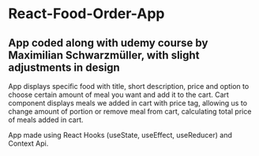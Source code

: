 # React-Food-Order-App
## App coded along with udemy course by Maximilian Schwarzmüller, with slight adjustments in design 

App displays specific food with title, short description, price and option to choose certain amount of meal you want and add it to the cart.
Cart component displays meals we added in cart with price tag, allowing us to change amount of portion or remove meal from cart, calculating total price of meals added in cart.

App made using React Hooks (useState, useEffect, useReducer) and Context Api.

